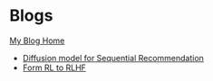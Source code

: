 # Blogs

[My Blog Home](https://zhuo-he.github.io//year-archive/)

- [Diffusion model for Sequential Recommendation](https://zhuo-he.github.io//Diffusion-for-Sequential-Recommendation/)
- [Form RL to RLHF](https://zhuo-he.github.io//posts/2025/07/From%20RL%20to%20RLHF/)
